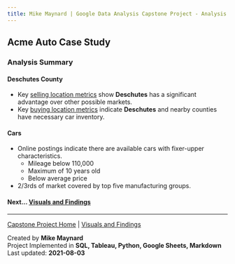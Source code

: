 ```yaml
---
title: Mike Maynard | Google Data Analysis Capstone Project - Analysis Summary
---
```

## Acme Auto Case Study

### Analysis Summary

#### Deschutes County

* Key [selling location metrics](metrics/sell.html) show **Deschutes** has a significant advantage over other possible markets.
* Key [buying location metrics](metrics/buy.html) indicate **Deschutes** and nearby counties have necessary car inventory.

#### Cars

* Online postings indicate there are available cars with fixer-upper characteristics.
  * Mileage below 110,000
  * Maximum of 10 years old
  * Below average price
* 2/3rds of market covered by top five manufacturing groups.




#### Next... [Visuals and Findings](visuals/sell.html)




---
[Capstone Project Home](./) | [Visuals and Findings](visuals.html)

Created by **Mike Maynard**<BR>
Project Implemented in **SQL, Tableau, Python, Google Sheets, Markdown**<BR>
Last updated:  **2021-08-03**
